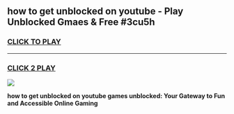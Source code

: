 
## how to get unblocked on youtube - Play Unblocked Gmaes & Free #3cu5h
<h3>
<a href="https://news.freeplayer.one?title=how_to_get_unblocked_on_youtube&ref=24F">CLICK TO PLAY</a></h3>
<hr>

<h3>
<a href="https://news.freeplayer.one?title=how_to_get_unblocked_on_youtube&ref=24F">CLICK 2 PLAY</a>
  
</h3>

<a href="https://news.freeplayer.one?title=how_to_get_unblocked_on_youtube&ref=24F/"><img src="https://clearcache.store/games.png"></a>


**how to get unblocked on youtube games unblocked: Your Gateway to Fun and Accessible Online Gaming**
